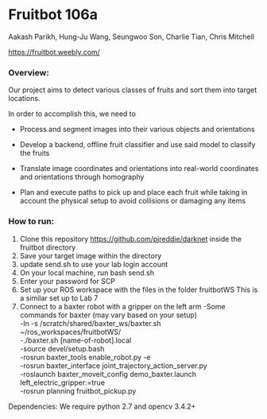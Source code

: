 # Fruitbot 106a

Aakash Parikh, Hung-Ju Wang, Seungwoo Son, Charlie Tian, Chris Mitchell

https://fruitbot.weebly.com/

### Overview: 

Our project aims to detect various classes of fruits and sort them into target locations.

In order to accomplish this, we need to

- Process and segment images into their various objects and orientations
    
- Develop a backend, offline fruit classifier and use said model to classify the fruits
    
- Translate image coordinates and orientations into real-world coordinates and orientations through homography
    
- Plan and execute paths to pick up and place each fruit while taking in account the physical setup to avoid collisions or damaging any items
    

### How to run:

1) Clone this repository https://github.com/pjreddie/darknet inside the fruitbot directory
2) Save your target image within the directory
3) update send.sh to use your lab login account
4) On your local machine, run bash send.sh
5) Enter your password for SCP
6) Set up your ROS workspace with the files in the folder fruitbotWS 
    This is a similar set up to Lab 7
7) Connect to a baxter robot with a gripper on the left arm
    -Some commands for baxter (may vary based on your setup)   \
    -ln -s /scratch/shared/baxter_ws/baxter.sh ~/ros_workspaces/fruitbotWS/   \
    -./baxter.sh [name-of-robot].local  \
    -source devel/setup.bash \
    -rosrun baxter_tools enable_robot.py -e   \
    -rosrun baxter_interface joint_trajectory_action_server.py  \
    -roslaunch baxter_moveit_config demo_baxter.launch left_electric_gripper:=true  \
    -rosrun planning fruitbot_pickup.py   
    
Dependencies: We require python 2.7 and opencv 3.4.2+


